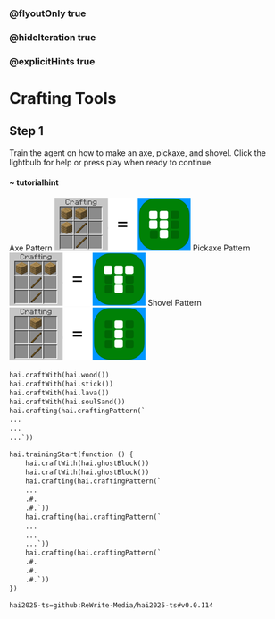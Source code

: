 ### @flyoutOnly true
### @hideIteration true
### @explicitHints true

# Crafting Tools

## Step 1
Train the agent on how to make an axe, pickaxe, and shovel. Click the lightbulb for help or press play when ready to continue.

#### ~ tutorialhint 
Axe Pattern
![Craft Axe](https://raw.githubusercontent.com/ReWrite-Media/makecode/master/blocks/hai2025/img/axe_crafting.png "Craft Axe")
Pickaxe Pattern
![Craft Pickaxe](https://raw.githubusercontent.com/ReWrite-Media/makecode/master/blocks/hai2025/img/pickaxe_crafting.png "Craft Pickaxe")
Shovel Pattern
![Craft Shovel](https://raw.githubusercontent.com/ReWrite-Media/makecode/master/blocks/hai2025/img/sword_crafting.png "Craft Shovel")

```ghost
hai.craftWith(hai.wood())
hai.craftWith(hai.stick())
hai.craftWith(hai.lava())
hai.craftWith(hai.soulSand())
hai.crafting(hai.craftingPattern(`
...
...
...`))
```

```template
hai.trainingStart(function () {
    hai.craftWith(hai.ghostBlock())
    hai.craftWith(hai.ghostBlock())
    hai.crafting(hai.craftingPattern(`
    ...
    .#.
    .#.`))
    hai.crafting(hai.craftingPattern(`
    ...
    ...
    ...`))
    hai.crafting(hai.craftingPattern(`
    .#.
    .#.
    .#.`))
})
```




```package
hai2025-ts=github:ReWrite-Media/hai2025-ts#v0.0.114
```
